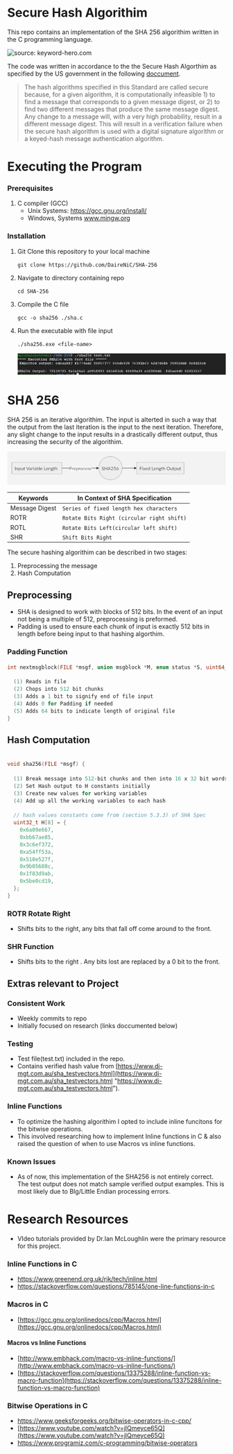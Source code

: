 # Secure Hash Algorithim 

This repo contains an implementation of the SHA 256 algorithim written in the C programming language. 


![source: keyword-hero.com](https://keyword-hero.com/wp-content/uploads/2017/05/sha256-1.png)


The code was written in accordance to the the Secure Hash Algorthim as specified by the  US government in the following [doccument]([https://www.nist.gov/publications/secure-hash-standard](https://www.nist.gov/publications/secure-hash-standard)).


> The hash algorithms specified in this Standard are called secure because, for a given algorithm, it is computationally infeasible 1) to find a message that corresponds to a given message digest, or 2) to find two different messages that produce the same message digest. Any change to a message will, with a very high probability, result in a different message digest. This will result in a verification failure when the secure hash algorithm is used with a digital signature algorithm or a keyed-hash message authentication algorithm.

# Executing the Program 
### Prerequisites
1. C compiler (GCC)
    - Unix Systems: https://gcc.gnu.org/install/
    - Windows, Systems  www.mingw.org

###  Installation
1.  Git Clone this repository to your local machine
	```git
	git clone https://github.com/DaireNiC/SHA-256
	```
2. Navigate to directory containing repo
	``` 
	cd SHA-256
	```
3. Compile the C file
	```
	gcc -o sha256 ./sha.c
	```
4. Run the executable with file input

	```
	./sha256.exe <file-name>
	```
	
	![sha](https://github.com/DaireNiC/SHA-256/blob/master/media.JPG)

# SHA 256
SHA 256 is an iterative algorithim. The input is alterted in such a way that the output from the last iteration is the input to the next iteration. Therefore, any slight change to the input results in a drastically different output, thus increasing the security of the algorithim.

![sha](https://github.com/DaireNiC/SHA-256/blob/master/media2.JPG)


|Keywords                           | In Context of SHA Specification|
|----------------|-------------------------------|
Message Digest|`Series of fixed length hex characters`            
|ROTR|`Rotate Bits Right (circular right shift)`|
|ROTL|`Rotate Bits Left(circular left shift)`|
|SHR|`Shift Bits Right`|



 The secure hashing algorithim can be described in two stages:

 1. Preprocessing the message
 2. Hash Computation 
## Preprocessing 
-  SHA is designed to work with blocks of 512 bits. In the event of an input not being a multiple of 512, preprocessing is preformed. 
- Padding is used to ensure each chunk of input is exactly 512 bits in length before being input to that hashing algorthim.

### Padding Function 

```c
int nextmsgblock(FILE *msgf, union msgblock *M, enum status *S, uint64_t *nobits) {

  (1) Reads in file
  (2) Chops into 512 bit chunks
  (3) Adds a 1 bit to signify end of file input
  (4) Adds 0 for Padding if needed 
  (5) Adds 64 bits to indicate length of original file
} 

```

##  Hash Computation 

```c

void sha256(FILE *msgf) {

  (1) Break message into 512-bit chunks and then into 16 x 32 bit words
  (2) Set Hash output to H constants initially
  (3) Create new values for working variables
  (4) Add up all the working variables to each hash 

  // hash values constants come from (section 5.3.3) of SHA Spec
  uint32_t H[8] = {
    0x6a09e667,
    0xbb67ae85,
    0x3c6ef372,
    0xa54ff53a,
    0x510e527f,
    0x9b05688c,
    0x1f83d9ab,
    0x5be0cd19,
  };
} 

```
### ROTR Rotate Right
- Shifts bits to the right, any bits that fall off come around to the front.
### SHR Function 
- Shifts bits to the right . Any bits lost are replaced by a 0 bit to the front. 


## Extras relevant to Project
### Consistent  Work
- Weekly commits to repo
- Initially focused on research (links doccumented below)
### Testing
- Test file(test.txt) included in the repo.
- Contains verified hash value from [https://www.di-mgt.com.au/sha_testvectors.html](https://www.di-mgt.com.au/sha_testvectors.html "https://www.di-mgt.com.au/sha_testvectors.html"). 
### Inline Functions
- To optimize the hashing algorithim I opted to include inline funcitons for the bitwise operations. 
- This involved researching how to implement Inline functions in C & also raised the question of when to use Macros vs inline functions.
### Known Issues 
- As of now, this implementation of the SHA256 is not entirely correct. The test output does not match sample verified output examples. This is most likely due to BIg/Little Endian processing errors. 

# Research Resources
-  VIdeo tutorials provided by Dr.Ian McLoughlin were the primary resource for this project.


### Inline Functions in C
- https://www.greenend.org.uk/rjk/tech/inline.html
- https://stackoverflow.com/questions/785145/one-line-functions-in-c
### Macros in C
- [https://gcc.gnu.org/onlinedocs/cpp/Macros.html](https://gcc.gnu.org/onlinedocs/cpp/Macros.html)
#### Macros vs Inline Functions
- [http://www.embhack.com/macro-vs-inline-functions/](http://www.embhack.com/macro-vs-inline-functions/)
- [https://stackoverflow.com/questions/13375288/inline-function-vs-macro-function](https://stackoverflow.com/questions/13375288/inline-function-vs-macro-function)
### Bitwise Operations in C 
- https://www.geeksforgeeks.org/bitwise-operators-in-c-cpp/
- [https://www.youtube.com/watch?v=jlQmeyce65Q](https://www.youtube.com/watch?v=jlQmeyce65Q)
- https://www.programiz.com/c-programming/bitwise-operators



